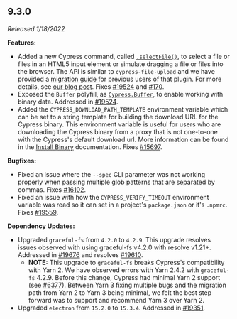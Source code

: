 ## 9.3.0

_Released 1/18/2022_

**Features:**

- Added a new Cypress command, called
  [`.selectFile()`](/api/commands/selectfile), to select a file or files in an
  HTML5 input element or simulate dragging a file or files into the browser. The
  API is similar to `cypress-file-upload` and we have provided a
  [migration guide](/guides/references/migration-guide#Migrating-from-cypress-file-upload-to-selectFile)
  for previous users of that plugin. For more details, see
  [our blog post](https://cypress.io/blog/2022/01/18/uploading-files-with-selectfile/).
  Fixes [#19524](https://github.com/cypress-io/cypress/issues/19524) and
  [#170](https://github.com/cypress-io/cypress/issues/170).
- Exposed the `Buffer` polyfill, as [`Cypress.Buffer`](/api/utilities/buffer),
  to enable working with binary data. Addressed in
  [#19524](https://github.com/cypress-io/cypress/issues/19524).
- Added the `CYPRESS_DOWNLOAD_PATH_TEMPLATE` environment variable which can be
  set to a string template for building the download URL for the Cypress binary.
  This environment variable is useful for users who are downloading the Cypress
  binary from a proxy that is not one-to-one with the Cypress's default download
  url. More information can be found in the
  [Install Binary](/guides/getting-started/installing-cypress#Install-binary)
  documentation. Fixes
  [#15697](https://github.com/cypress-io/cypress/issues/15697).

**Bugfixes:**

- Fixed an issue where the `--spec` CLI parameter was not working properly when
  passing multiple glob patterns that are separated by commas. Fixes
  [#16102](https://github.com/cypress-io/cypress/issues/16102).
- Fixed an issue with how the `CYPRESS_VERIFY_TIMEOUT` environment variable was
  read so it can set in a project's `package.json` or it's `.npmrc`. Fixes
  [#19559](https://github.com/cypress-io/cypress/issues/19559).

**Dependency Updates:**

- Upgraded `graceful-fs` from `4.2.0` to `4.2.9`. This upgrade resolves issues
  observed with using graceful-fs v4.2.0 with resolve v1.21+. Addressed in
  [#19676](https://github.com/cypress-io/cypress/issues/19676) and resolves
  [#19610](https://github.com/cypress-io/cypress/pull/19610).
  - **NOTE:** This upgrade to `graceful-fs` breaks Cypress's compatibility with
    Yarn 2. We have observed errors with Yarn 2.4.2 with `graceful-fs` 4.2.9.
    Before this change, Cypress had minimal Yarn 2 support (see
    [#6377](https://github.com/cypress-io/cypress/issues/6377)). Between Yarn 3
    fixing multiple bugs and the migration path from Yarn 2 to Yarn 3 being
    minimal, we felt the best step forward was to support and recommend Yarn 3
    over Yarn 2.
- Upgraded `electron` from `15.2.0` to `15.3.4`. Addressed in
  [#19351](https://github.com/cypress-io/cypress/issues/19351).
